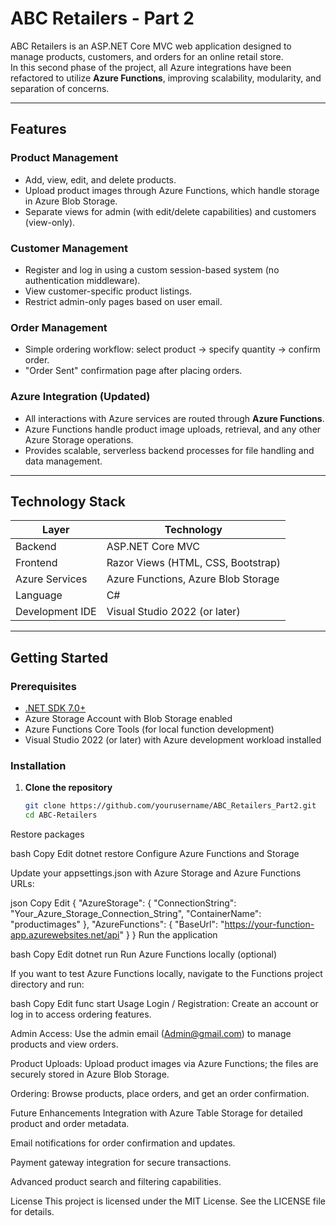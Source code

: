 
# ABC Retailers - Part 2

ABC Retailers is an ASP.NET Core MVC web application designed to manage products, customers, and orders for an online retail store.  
In this second phase of the project, all Azure integrations have been refactored to utilize **Azure Functions**, improving scalability, modularity, and separation of concerns.

---

## Features

### Product Management
- Add, view, edit, and delete products.
- Upload product images through Azure Functions, which handle storage in Azure Blob Storage.
- Separate views for admin (with edit/delete capabilities) and customers (view-only).

### Customer Management
- Register and log in using a custom session-based system (no authentication middleware).
- View customer-specific product listings.
- Restrict admin-only pages based on user email.

### Order Management
- Simple ordering workflow: select product → specify quantity → confirm order.
- "Order Sent" confirmation page after placing orders.

### Azure Integration (Updated)
- All interactions with Azure services are routed through **Azure Functions**.
- Azure Functions handle product image uploads, retrieval, and any other Azure Storage operations.
- Provides scalable, serverless backend processes for file handling and data management.

---

## Technology Stack

| Layer            | Technology                          |
|------------------|-----------------------------------|
| Backend          | ASP.NET Core MVC                  |
| Frontend         | Razor Views (HTML, CSS, Bootstrap)|
| Azure Services   | Azure Functions, Azure Blob Storage|
| Language         | C#                                |
| Development IDE  | Visual Studio 2022 (or later)      |

---

## Getting Started

### Prerequisites
- [.NET SDK 7.0+](https://dotnet.microsoft.com/download)
- Azure Storage Account with Blob Storage enabled
- Azure Functions Core Tools (for local function development)
- Visual Studio 2022 (or later) with Azure development workload installed

### Installation

1. **Clone the repository**

   ```bash
   git clone https://github.com/yourusername/ABC_Retailers_Part2.git
   cd ABC-Retailers
Restore packages

bash
Copy
Edit
dotnet restore
Configure Azure Functions and Storage

Update your appsettings.json with Azure Storage and Azure Functions URLs:

json
Copy
Edit
{
  "AzureStorage": {
    "ConnectionString": "Your_Azure_Storage_Connection_String",
    "ContainerName": "productimages"
  },
  "AzureFunctions": {
    "BaseUrl": "https://your-function-app.azurewebsites.net/api"
  }
}
Run the application

bash
Copy
Edit
dotnet run
Run Azure Functions locally (optional)

If you want to test Azure Functions locally, navigate to the Functions project directory and run:

bash
Copy
Edit
func start
Usage
Login / Registration: Create an account or log in to access ordering features.

Admin Access: Use the admin email (Admin@gmail.com) to manage products and view orders.

Product Uploads: Upload product images via Azure Functions; the files are securely stored in Azure Blob Storage.

Ordering: Browse products, place orders, and get an order confirmation.

Future Enhancements
Integration with Azure Table Storage for detailed product and order metadata.

Email notifications for order confirmation and updates.

Payment gateway integration for secure transactions.

Advanced product search and filtering capabilities.

License
This project is licensed under the MIT License. See the LICENSE file for details.












